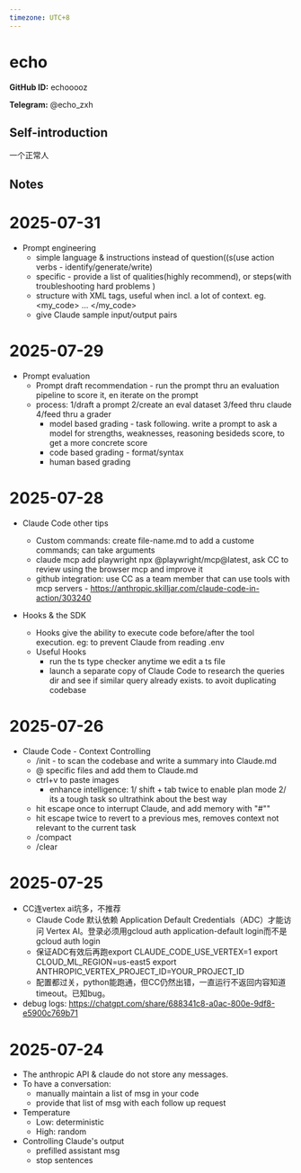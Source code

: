 ```yaml
---
timezone: UTC+8
---
```


# echo

**GitHub ID:** echooooz

**Telegram:** @echo_zxh

## Self-introduction

一个正常人

## Notes

<!-- Content_START -->
# 2025-07-31

- Prompt engineering
    - simple language & instructions instead of question((s(use action verbs - identify/generate/write)
    - specific - provide a list of qualities(highly recommend), or steps(with troubleshooting hard problems )
    - structure with XML tags, useful when incl. a lot of context. eg. <my_code> ... </my_code>
    - give Claude sample input/output pairs

# 2025-07-29

- Prompt evaluation
    - Prompt draft recommendation - run the prompt thru an evaluation pipeline to score it, en iterate on the prompt
    - process: 1/draft a prompt 2/create an eval dataset 3/feed thru claude 4/feed thru a grader
        - model based grading - task following. write a prompt to ask a model for strengths, weaknesses, reasoning besideds score, to get a more concrete score
        - code based grading - format/syntax
        - human based grading

# 2025-07-28

- Claude Code other tips
    - Custom commands: create file-name.md to add a custome commands; can take arguments 
    - claude mcp add playwright npx @playwright/mcp@latest, ask CC to review using the browser mcp and improve it
    - github integration: use CC as a team member that can use tools with mcp servers - https://anthropic.skilljar.com/claude-code-in-action/303240

- Hooks & the SDK
    - Hooks give the ability to execute code before/after the tool execution. eg: to prevent Claude from reading .env
    - Useful Hooks
        - run the ts type checker anytime we edit a ts file
        - launch a separate copy of Claude Code to research the queries dir and see if similar query already exists. to avoit duplicating codebase

# 2025-07-26

- Claude Code - Context Controlling
    - /init - to scan the codebase and write a summary into Claude.md
    - @ specific files and add them to Claude.md
    - ctrl+v to paste images
        - enhance intelligence: 1/ shift + tab twice to enable plan mode 2/ its a tough task so ultrathink about the best way
    - hit escape once to interrupt Claude, and add memory with "#""
    - hit escape twice to revert to a previous mes, removes context not relevant to the current task
    - /compact
    - /clear

# 2025-07-25

- CC连vertex ai坑多，不推荐
    - Claude Code 默认依赖 Application Default Credentials（ADC）才能访问 Vertex AI。登录必须用gcloud auth application-default login而不是gcloud auth login 
    - 保证ADC有效后再跑export CLAUDE_CODE_USE_VERTEX=1
    export CLOUD_ML_REGION=us-east5
    export ANTHROPIC_VERTEX_PROJECT_ID=YOUR_PROJECT_ID    
    - 配置都过关，python能跑通，但CC仍然出错，一直运行不返回内容知道timeout。已知bug。
- debug logs: https://chatgpt.com/share/688341c8-a0ac-800e-9df8-e5900c769b71

# 2025-07-24

- The anthropic API & claude do not store any messages.
- To have a conversation:
    - manually maintain a list of msg in your code
    - provide that list of msg with each follow up request
- Temperature
    - Low: deterministic
    - High: random
- Controlling Claude's output
    - prefilled assistant msg
    - stop sentences


<!-- Content_END -->
